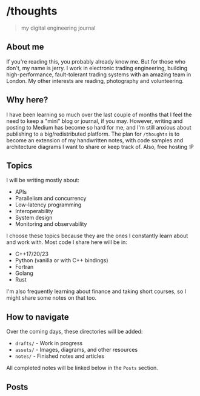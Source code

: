 # /thoughts
> my digital engineering journal

## About me
If you're reading this, you probably already know me. But for those who don't, my name is jerry. I work in electronic trading engineering, building high-performance, fault-tolerant trading systems with an amazing team in London. My other interests are reading, photography and volunteering.

## Why here?
I have been learning so much over the last couple of months that I feel the need to keep a "mini" blog or journal, if you may. However, writing and posting to Medium has become so hard for me, and I'm still anxious about publishing to a big/redistributed platform. The plan for `/thoughts` is to become an extension of my handwritten notes, with code samples and architecture diagrams I want to share or keep track of. Also, free hosting :P

## Topics
I will be writing mostly about:
- APIs
- Parallelism and concurrency
- Low-latency programming
- Interoperability
- System design
- Monitoring and observability

I choose these topics because they are the ones I constantly learn about and work with. Most code I share here will be in:
- C++17/20/23
- Python (vanilla or with C++ bindings)
- Fortran
- Golang
- Rust

I'm also frequently learning about finance and taking short courses, so I might share some notes on that too.

## How to navigate
Over the coming days, these directories will be added:
- `drafts/` - Work in progress
- `assets/` - Images, diagrams, and other resources
- `notes/` - Finished notes and articles

All completed notes will be linked below in the `Posts` section.

## Posts
<!-- Latest posts will be linked here -->
